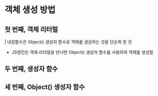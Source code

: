 # 객체 생성 방법

## 첫 번째, 객체 리터럴

| 내장함수은 Object() 생성자 함수로 객체를 생성하는 것을 단순화 한 것

- JS엔진은 객체 리터럴을 만나면 Object() 생성자 함수를 사용하여 객체를 생성함

## 두 번째, 생성자 함수

## 세 번째, Object() 생성자 함수
